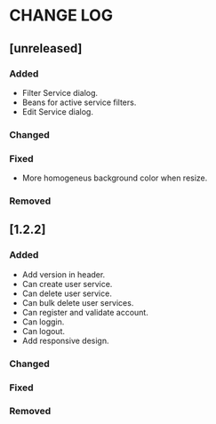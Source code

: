# CHANGE LOG

## [unreleased]

### Added
- Filter Service dialog.
- Beans for active service filters.
- Edit Service dialog.

### Changed

### Fixed
- More homogeneus background color when resize.

### Removed

## [1.2.2]

### Added
- Add version in header.
- Can create user service.
- Can delete user service.
- Can bulk delete user services.
- Can register and validate account.
- Can loggin.
- Can logout.
- Add responsive design.

### Changed

### Fixed

### Removed